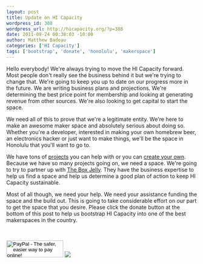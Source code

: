 ```yaml
--- 
layout: post
title: Update on HI Capacity
wordpress_id: 388
wordpress_url: http://hicapacity.org/?p=388
date: 2011-08-24 00:38:03 -10:00
author: Matthew Badeau
categories: ['HI Capacity']
tags: ['bootstrap', 'donate', 'honolulu', 'makerspace']
---
```

Hello everybody! We're always trying to move the HI Capacity forward. Most people don't really see the business behind it but we're trying to change that. We're going to keep you up to date on our progress more in the future. We are writing business plans and projections. We're determining the best price point for membership and looking at generating revenue from other sources. We're also looking to get capital to start the space.

We need all of this to prove that we're a legitimate entity. We're here to make an awesome maker space and absolutely serious about doing so. Whether you're a developer, interested in making your own homebrew beer, an electronics hacker or just want to make things, we'll be the space in Honolulu that you'll want to go to.

We have tons of <a title="Dealios Chrome Extension" href="http://hicapacity.org/2011/08/22/dealios-the-groupon-like-chrome-extension/" target="_blank">projects</a> you can help with or you can <a title="Google Moderator" href="http://www.google.com/moderator/#16/e=724ef" target="_blank">create your own</a>. Because we have so many projects going on, we need a space. We're going to try to partner up with <a title="The Box Jelly" href="http://theboxjelly.com/" target="_blank">The Box Jelly</a>. They have the business expertise to help us find a space and help us determine a good plan of action to keep HI Capacity sustainable.

Most of all though, we need your help. We need your assistance funding the space and the build out. This is going to take considerable effort on our part to get the space that you desire. Please click the donate button at the bottom of this post to help us bootstrap HI Capacity into one of the best makerspaces in the country.

&nbsp;

<form action="https://www.paypal.com/cgi-bin/webscr" method="post"><input type="hidden" name="cmd" value="_s-xclick" /> <input type="hidden" name="hosted_button_id" value="KRGMKUYZRXEW6" /> <input type="image" name="submit" src="https://www.paypalobjects.com/en_US/i/btn/btn_donateCC_LG.gif" alt="PayPal - The safer, easier way to pay online!" style="border: 0px; height: 45px; width: 150px; box-shadow: none" /> <img src="https://www.paypalobjects.com/en_US/i/scr/pixel.gif" /></form>
